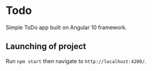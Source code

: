 # Todo

Simple ToDo app built on Angular 10 framework.


## Launching of project

Run `npm start` then navigate to `http://localhost:4200/`.

